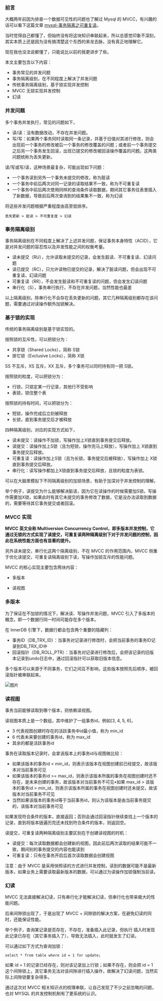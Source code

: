 ### 前言

大概两年前因为排查一个数据可见性的问题也了解过 Mysql 的 MVCC，有兴趣的话可以看下这篇文章 [mysql-事务隔离之可重复读](http://mp.weixin.qq.com/s?__biz=MzI4MzUwMjEzNg==&mid=2247484081&idx=1&sn=771f3b86ed12943c7dee31bbf910c08b&chksm=eb88f1e6dcff78f0f1102d92a9d575c8155fe023382f8c6bebb753dad28cc35757c553bffd1f&scene=21#wechat_redirect)。

当时觉得自己都懂了，但始终没有将这块知识串联起来，所以总感觉印象不深刻，其实本质上还是因为没有搞清楚这个东西的来龙去脉，没有真正地理解它。

现在我也没法说都懂了，只能说比以前的我更进步了些。

本文主要包含以下内容：

- 事务常见的并发问题
- 事务隔离级别，在不同程度上解决了并发问题
- 传统事务隔离级别，基于锁实现并发控制
- MVCC 无锁实现并发控制
- 幻读

### 并发问题

多个事务并发执行，常见的问题如下，

- 读/读：没有数据改动，不存在并发问题。
- 写/写：如果两个事务同时读取同一条记录，并基于旧值对其进行修改，则会出现前一个事务的修改被后一个事务的修改覆盖的问题；或者前一个事务提交之后另一个事务发生回滚，出现已提交的修改被回滚操作覆盖的问题。这两类问题统称为丢失更新。

读/写或写/读，这种场景最复杂，可能出现如下问题：

- 一个事务读到另外一个事务未提交的修改，称为脏读
- 一个事务中前后两次对同一记录的读取结果不一致，称为不可重复读
- 一个事务中前后两次使用同样的查询条件读取数据，期间其它事务往表里插入了新数据，导致前后两次查询到的结果集不一致，称为幻读

将这些并发问题根据严重程度由高至低排序。

```
丢失更新 > 脏读 > 不可重复度 > 幻读
```

### 事务隔离级别

事务隔离级别在不同程度上解决了上述并发问题，保证事务本身特性（ACID），它是对并发问题的容忍性以及并发性能之间的权衡考量。

- 读未提交（RU），允许读取未提交的记录，会发生脏读、不可重复读、幻读问题
- 读已提交（RC），只允许读物已提交的记录，解决了脏读问题，但会出现不可重复读、幻读问题
- 可重复读（RR），不会发生脏读和不可重复读的问题，但会发生幻读问题
- 串行化（S），事务串行执行，不存在并发问题，当然性能也最差

以上隔离级别，除串行化不会存在丢失更新的问题，其它几种隔离级别都存在该问题，需要通过对读操作额外加锁解决。

### 基于锁的实现

传统的事务隔离级别是基于锁实现的。

按照锁的互斥性，可以把锁分为：

- 共享锁（Shared Locks），简称 S锁
- 排它锁（Exclusive Locks），简称 X锁

SS 不互斥，XS 互斥，XX 互斥，多个事务可以同时持有同一把 S锁。

按照锁的粒度，可以把锁分为：

- 行锁，只锁定某一行记录，其他行不受影响
- 表锁，锁住整个表

按照锁的持有时间，可以把锁分为：

- 短锁，操作完成后立刻被释放
- 长锁，直到事务提交后才被释放

四种隔离级别，对应的实现方式如下，

- 读未提交：读操作不加锁，写操作加上X锁直到事务提交后释放。
- 读提交：读操作加上S锁（且为短锁，操作完马上释放），写操作加上 X锁直到事务提交后释放。
- 可重复读：读操作加上S锁（且为长锁，事务提交后被释放），写操作加上 X锁直到事务提交后释放。
- 串行化：读写操作都加上X锁直到事务提交后释放，且锁的粒度为表锁。

可以在大脑里模拟下不同隔离级别的加锁场景，有助于加深对于并发控制的理解。

举个例子，读提交为什么能够解决脏读，因为它在读操作的时候需要加S锁，写操作需要加X锁，如果此时有其它未提交的事务修改了数据，它是没办法读取到数据的，需要等待其它事务提交或者回滚。

### MVCC 实现

**MVCC 英文全称 Multiversion Concurrency Control，即多版本并发控制，它通过无锁的方式实现了读提交，可重复读两种隔离级别下对于并发问题的控制，因此在系统性能方面也有显著的提升。**

另外读未提交，串行化这两个隔离级别，不在 MVCC 的作用范围内，MVCC 侧重于优化读提交，可重复读隔离级别下读，写操作加锁互斥的性能问题。

MVCC 的核心实现主要包含两块内容：

- 多版本

- 读视图

### 多版本

为了保证在不加锁的情况下，解决读、写操作并发问题，MVCC 引入了多版本的概念，即一个数据行同一时间可能存在多个版本。

在 InnerDB 引擎下，数据行都会包含两个重要的隐藏列：

- 事务ID（DB_TRX_ID）：当事务对记录进行修改时，会把当前事务的事务ID记录到DB_TRX_ID中
- 回滚指针（DB_ROLL_PTR）：当事务对记录进行修改后，会把该记录的旧版本记录到undo日志中，通过回滚指针可以获取旧版本信息。

多个版本可以来源于不同事务，它们之间互不影响，这些版本按照先后顺序，被回滚指针被串联起来。

![图片](https://mmbiz.qpic.cn/mmbiz_png/6SS7gx5ZuxLBC8PBhGk3ppZwFfzEv8oeBWicY7JNM4yVvQnibpB2u0HZ9g17nnsaiaBul6yzaS1mmAm6ZXLREcVibw/640?wx_fmt=png&wxfrom=5&wx_lazy=1&wx_co=1)

### 读视图

事务当前能够读取到哪个版本，则依赖读视图。

读视图本质上是一个数组，其中维护了一组事务id，例如[3, 4, 5, 6]，

- 3 代表视图创建时存在的活跃事务中id最小值，称为 min_id
- 6 代表未来要创建的事务id，称为 max_id
- 其余的都是活跃事务id

事务在读取版本记录时，会拿该版本上的事务id与视图做比较：

- 如果该版本的事务id < min_id，则表示该版本在视图创建前已经提交，故该版本对当前事务可见
- 如果该版本的事务id >= max_id，则表示该版本所属的事务在视图创建时还不存在，是未来创建的事务，故该版本对当前事务不可见•如果 max_id > 该版本的事务id > min_id，则表示该版本所属的事务在视图创建时还未提交，故该版本对当前事务不可见
- 当然如果该版本的事务id等于当前事务id，则认为该版本是由当前事务提交的，该版本对当前事务可见

如果发现符合条件的版本，直接返回；否则会通过回滚指针继续查找上一个版本的记录，直到将版本链遍历完还未找到符合条件的版本，则返回空。

读提交，可重复读两种隔离级别主要区别在于创建读视图的时机：

- 读提交：每次读取数据都会创建新的视图，因此前后两次读取的结果可能不一致，期间别的事务提交的内容也能读到
- 可重复读：只有在事务开启后首次读取数据会创建视图

注意：由于 MVCC 是采用快照读的方式进行并发控制，读到的数据可能不是最新版本，如果业务上需要读取最新版本的数据，可以通过为读操作加锁强制当前读。

### 幻读

MVCC 无法直接解决幻读，只有串行化才能解决幻读，但串行化也带来极大的性能问题。

后来间隙锁出现了，于是出现了 MVCC + 间隙锁的解决方案，在避免幻读的同时，还能保证性能。

举个例子，查询某记录是否存在，不存在，准备插入此记录，但执行 插入时发现此记录已存在（其它事务插入了），导致无法插入，此时就发生了幻读。

可以通过如下方式为查询加锁：

```
select * from table where id = 1 for update;
```

如果 id = 1 的记录已经存在，则对该记录加上行锁；如果不存在，则会把 id = 1 这个间隙锁上，其它事务无法对该间隙进行插入操作，故解决了幻读问题，当然实际上间隙锁要复杂得多。

通过这次对 MVCC 相关知识点的梳理串联，让自己发现了不少之前忽略的问题，也对 MYSQL 的并发控制机制有了更系统的认识。